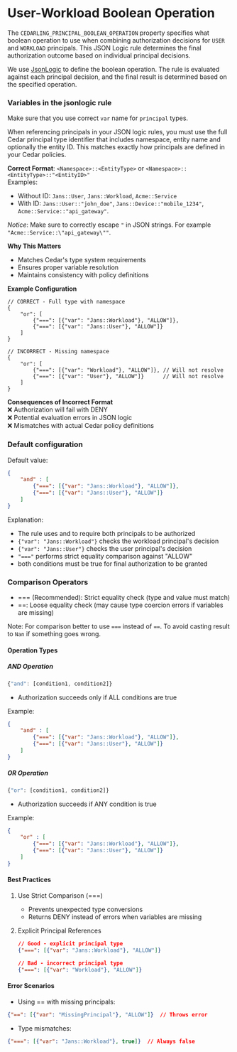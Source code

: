 # User-Workload Boolean Operation

The `CEDARLING_PRINCIPAL_BOOLEAN_OPERATION` property specifies what boolean operation to use when combining authorization decisions for `USER` and `WORKLOAD` principals. This JSON Logic rule determines the final authorization outcome based on individual principal decisions.

We use [JsonLogic](https://jsonlogic.com/) to define the boolean operation. The rule is evaluated against each principal decision, and the final result is determined based on the specified operation.

### Variables in the jsonlogic rule

Make sure that you use correct `var` name for `principal` types.

When referencing principals in your JSON logic rules, you must use the full Cedar principal type identifier that includes namespace, entity name and optionally the entity ID. This matches exactly how principals are defined in your Cedar policies.

**Correct Format**: `<Namespace>::<EntityType>` or `<Namespace>::<EntityType>::"<EntityID>"`  
Examples:  

* Without ID: `Jans::User`, `Jans::Workload`, `Acme::Service`
* With ID: `Jans::User::"john_doe"`, `Jans::Device::"mobile_1234"`, `Acme::Service::"api_gateway"`.  

*Notice*: Make sure to correctly escape `"` in JSON strings. For example `"Acme::Service::\"api_gateway\""`.

**Why This Matters**

* Matches Cedar's type system requirements
* Ensures proper variable resolution
* Maintains consistency with policy definitions

**Example Configuration**

```
// CORRECT - Full type with namespace
{
    "or": [
        {"===": [{"var": "Jans::Workload"}, "ALLOW"]},
        {"===": [{"var": "Jans::User"}, "ALLOW"]}
    ]
}

// INCORRECT - Missing namespace
{
    "or": [
        {"===": [{"var": "Workload"}, "ALLOW"]}, // Will not resolve
        {"===": [{"var": "User"}, "ALLOW"]}      // Will not resolve
    ]
}
```

**Consequences of Incorrect Format**  
❌ Authorization will fail with DENY  
❌ Potential evaluation errors in JSON logic  
❌ Mismatches with actual Cedar policy definitions  

### Default configuration

Default value:

```json
{
    "and" : [
        {"===": [{"var": "Jans::Workload"}, "ALLOW"]},
        {"===": [{"var": "Jans::User"}, "ALLOW"]}
    ]
}
```

Explanation:  

* The rule uses and to require both principals to be authorized
* `{"var": "Jans::Workload"}` checks the workload principal's decision
* `{"var": "Jans::User"}` checks the user principal's decision
* `"==="` performs strict equality comparison against "ALLOW"
* both conditions must be true for final authorization to be granted

### Comparison Operators

* === (Recommended): Strict equality check (type and value must match)
* ==: Loose equality check (may cause type coercion errors if variables are missing)

Note: For comparison better to use `===` instead of `==`. To avoid casting result to `Nan` if something goes wrong.

#### Operation Types

##### **AND Operation**

```js
{"and": [condition1, condition2]}
```

* Authorization succeeds only if ALL conditions are true

Example:

```json
{
    "and" : [
        {"===": [{"var": "Jans::Workload"}, "ALLOW"]},
        {"===": [{"var": "Jans::User"}, "ALLOW"]}
    ]
}
```

##### **OR Operation**

```js
{"or": [condition1, condition2]}
```

* Authorization succeeds if ANY condition is true

Example:

```json
{
    "or" : [
        {"===": [{"var": "Jans::Workload"}, "ALLOW"]},
        {"===": [{"var": "Jans::User"}, "ALLOW"]}
    ]
}
```

#### Best Practices

1. Use Strict Comparison (===)
   * Prevents unexpected type conversions
   * Returns DENY instead of errors when variables are missing
1. Explicit Principal References

    ```json
    // Good - explicit principal type
    {"===": [{"var": "Jans::Workload"}, "ALLOW"]}

    // Bad - incorrect principal type
    {"===": [{"var": "Workload"}, "ALLOW"]}
    ```

#### Error Scenarios

* Using == with missing principals:

```json
{"==": [{"var": "MissingPrincipal"}, "ALLOW"]}  // Throws error
```

* Type mismatches:

```json
{"===": [{"var": "Jans::Workload"}, true]}  // Always false
```
